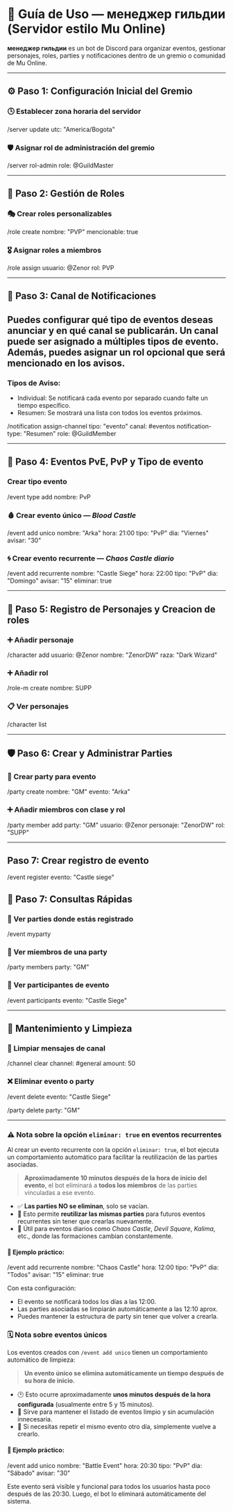 # 📘 Guía de Uso — менеджер гильдии (Servidor estilo Mu Online)

**менеджер гильдии** es un bot de Discord para organizar eventos, gestionar personajes, roles, parties y notificaciones dentro de un gremio o comunidad de Mu Online.

---

## ⚙️ Paso 1: Configuración Inicial del Gremio

### 🕓 Establecer zona horaria del servidor

/server update utc: "America/Bogota"

### 🛡️ Asignar rol de administración del gremio

/server rol-admin role: @GuildMaster

---

## 👥 Paso 2: Gestión de Roles

### 🎭 Crear roles personalizables

/role create nombre: "PVP" mencionable: true

### 🎖️ Asignar roles a miembros

/role assign usuario: @Zenor rol: PVP

---

## 🔔 Paso 3: Canal de Notificaciones

Puedes configurar qué tipo de eventos deseas anunciar y en qué canal se publicarán.
Un canal puede ser asignado a múltiples tipos de evento.
Además, puedes asignar un rol opcional que será mencionado en los avisos.
---
### Tipos de Aviso:
- Individual: Se notificará cada evento por separado cuando falte un tiempo específico.
- Resumen: Se mostrará una lista con todos los eventos próximos.

/notification assign-channel tipo: "evento" canal: #eventos notification-type: "Resumen" role: @GuildMember

---

## 📅 Paso 4: Eventos PvE, PvP y Tipo de evento

### Crear tipo evento
/event type add nombre: PvP 

### 🩸 Crear evento único — _Blood Castle_

/event add unico nombre: "Arka" hora: 21:00 tipo: "PvP" dia: "Viernes" avisar: "30"

### 🌀 Crear evento recurrente — _Chaos Castle diario_

/event add recurrente nombre: "Castle Siege" hora: 22:00 tipo: "PvP" dia: "Domingo" avisar: "15" eliminar: true

---

## 🧝 Paso 5: Registro de Personajes y Creacion de roles

### ➕ Añadir personaje

/character add usuario: @Zenor nombre: "ZenorDW" raza: "Dark Wizard"

### ➕ Añadir rol

/role-m create nombre: SUPP

### 📋 Ver personajes

/character list

---

## 🛡️ Paso 6: Crear y Administrar Parties

### 🧩 Crear party para evento

/party create nombre: "GM" evento: "Arka"

### ➕ Añadir miembros con clase y rol

/party member add party: "GM" usuario: @Zenor personaje: "ZenorDW" rol: "SUPP"

---

## Paso 7: Crear registro de evento

/event register evento: "Castle siege"

## 🔎 Paso 7: Consultas Rápidas

### 📌 Ver parties donde estás registrado

/event myparty

### 👥 Ver miembros de una party

/party members party: "GM"

### 👀 Ver participantes de evento

/event participants evento: "Castle Siege"

---

## 🧹 Mantenimiento y Limpieza

### 🧽 Limpiar mensajes de canal

/channel clear channel: #general amount: 50

### ❌ Eliminar evento o party

/event delete evento: "Castle Siege"

/party delete party: "GM"

---

### ⚠️ Nota sobre la opción `eliminar: true` en eventos recurrentes

Al crear un evento recurrente con la opción `eliminar: true`, el bot ejecuta un comportamiento automático para facilitar la reutilización de las parties asociadas.

> **Aproximadamente 10 minutos después de la hora de inicio del evento**, el bot eliminará a **todos los miembros** de las parties vinculadas a ese evento.

-   ✅ **Las parties NO se eliminan**, solo se vacían.
-   🔄 Esto permite **reutilizar las mismas parties** para futuros eventos recurrentes sin tener que crearlas nuevamente.
-   🎯 Útil para eventos diarios como _Chaos Castle_, _Devil Square_, _Kalima_, etc., donde las formaciones cambian constantemente.

#### 🧪 Ejemplo práctico:

/event add recurrente nombre: "Chaos Castle" hora: 12:00 tipo: "PvP" dia: "Todos" avisar: "15" eliminar: true

Con esta configuración:

-   El evento se notificará todos los días a las 12:00.
-   Las parties asociadas se limpiarán automáticamente a las 12:10 aprox.
-   Puedes mantener la estructura de party sin tener que volver a crearla.

### 🗓️ Nota sobre eventos únicos

Los eventos creados con `/event add unico` tienen un comportamiento automático de limpieza:

> **Un evento único se elimina automáticamente un tiempo después de su hora de inicio.**

-   🕑 Esto ocurre aproximadamente **unos minutos después de la hora configurada** (usualmente entre 5 y 15 minutos).
-   🧼 Sirve para mantener el listado de eventos limpio y sin acumulación innecesaria.
-   🔁 Si necesitas repetir el mismo evento otro día, simplemente vuelve a crearlo.

#### 🧪 Ejemplo práctico:

/event add unico nombre: "Battle Event" hora: 20:30 tipo: "PvP" dia: "Sábado" avisar: "30"

Este evento será visible y funcional para todos los usuarios hasta poco después de las 20:30. Luego, el bot lo eliminará automáticamente del sistema.
